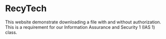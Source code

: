 # RecyTech
This website demonstrate downloading a file with and without authorization. This is a requirement for our Information Assurance and Security 1 (IAS 1) class.
